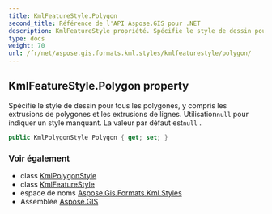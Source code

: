 ```yaml
---
title: KmlFeatureStyle.Polygon
second_title: Référence de l'API Aspose.GIS pour .NET
description: KmlFeatureStyle propriété. Spécifie le style de dessin pour tous les polygones y compris les extrusions de polygones et les extrusions de lignes. Utilisationnull pour indiquer un style manquant. La valeur par défaut estnull .
type: docs
weight: 70
url: /fr/net/aspose.gis.formats.kml.styles/kmlfeaturestyle/polygon/
---
```

## KmlFeatureStyle.Polygon property

Spécifie le style de dessin pour tous les polygones, y compris les extrusions de polygones et les extrusions de lignes. Utilisation`null` pour indiquer un style manquant. La valeur par défaut est`null` .

```csharp
public KmlPolygonStyle Polygon { get; set; }
```

### Voir également

* class [KmlPolygonStyle](../../kmlpolygonstyle/)
* class [KmlFeatureStyle](../)
* espace de noms [Aspose.Gis.Formats.Kml.Styles](../../kmlfeaturestyle/)
* Assemblée [Aspose.GIS](../../../)


